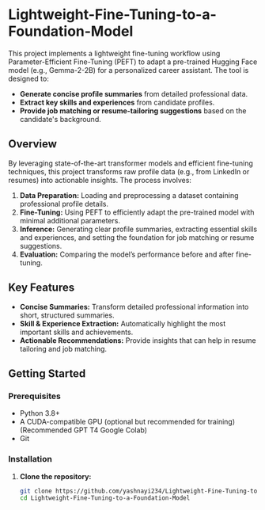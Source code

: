 # Lightweight-Fine-Tuning-to-a-Foundation-Model

This project implements a lightweight fine-tuning workflow using Parameter-Efficient Fine-Tuning (PEFT) to adapt a pre-trained Hugging Face model (e.g., Gemma-2-2B) for a personalized career assistant. The tool is designed to:

- **Generate concise profile summaries** from detailed professional data.
- **Extract key skills and experiences** from candidate profiles.
- **Provide job matching or resume-tailoring suggestions** based on the candidate's background.

## Overview

By leveraging state-of-the-art transformer models and efficient fine-tuning techniques, this project transforms raw profile data (e.g., from LinkedIn or resumes) into actionable insights. The process involves:

1. **Data Preparation:** Loading and preprocessing a dataset containing professional profile details.
2. **Fine-Tuning:** Using PEFT to efficiently adapt the pre-trained model with minimal additional parameters.
3. **Inference:** Generating clear profile summaries, extracting essential skills and experiences, and setting the foundation for job matching or resume suggestions.
4. **Evaluation:** Comparing the model’s performance before and after fine-tuning.

## Key Features

- **Concise Summaries:** Transform detailed professional information into short, structured summaries.
- **Skill & Experience Extraction:** Automatically highlight the most important skills and achievements.
- **Actionable Recommendations:** Provide insights that can help in resume tailoring and job matching.

## Getting Started

### Prerequisites

- Python 3.8+
- A CUDA-compatible GPU (optional but recommended for training) (Recommended GPT T4 Google Colab)
- Git

### Installation

1. **Clone the repository:**

   ```bash
   git clone https://github.com/yashnayi234/Lightweight-Fine-Tuning-to-a-Foundation-Model.git
   cd Lightweight-Fine-Tuning-to-a-Foundation-Model

